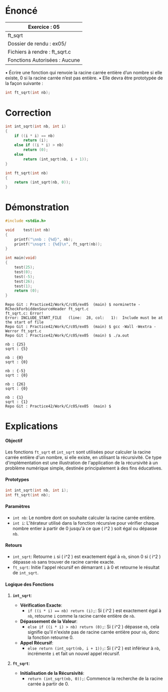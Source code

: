 # Énoncé

| Exercice : 05                 |
| ----------------------------- |
| ft_sqrt                       |
| Dossier de rendu : ex05/      |
| Fichiers à rendre : ft_sqrt.c |
| Fonctions Autorisées : Aucune |
• Écrire une fonction qui renvoie la racine carrée entière d’un nombre si elle existe,
0 si la racine carrée n’est pas entière.
• Elle devra être prototypée de la façon suivante :
```C
int ft_sqrt(int nb);
```
# Correction

```C
int	int_sqrt(int nb, int i)
{
	if ((i * i) == nb)
		return (i);
	else if ((i * i) > nb)
		return (0);
	else
		return (int_sqrt(nb, i + 1));
}

int	ft_sqrt(int nb)
{
	return (int_sqrt(nb, 0));
}
```
# Démonstration

```C
#include <stdio.h>

void	test(int nb)
{
	printf("\nnb : {%d}", nb);
	printf("\nsqrt : {%d}\n", ft_sqrt(nb));
}

int	main(void)
{
	test(25);
	test(0);
	test(-5);
	test(26);
	test(1);
	return (0);
}
```

```
Repo Git : Practice42/Work/C/c05/ex05  (main) $ norminette -RCheckForbiddenSourceHeader ft_sqrt.c 
ft_sqrt.c: Error!
Error: INCLUDE_START_FILE   (line:  28, col:   1):	Include must be at the start of file
Repo Git : Practice42/Work/C/c05/ex05  (main) $ gcc -Wall -Wextra -Werror ft_sqrt.c 
Repo Git : Practice42/Work/C/c05/ex05  (main) $ ./a.out 

nb : {25}
sqrt : {5}

nb : {0}
sqrt : {0}

nb : {-5}
sqrt : {0}

nb : {26}
sqrt : {0}

nb : {1}
sqrt : {1}
Repo Git : Practice42/Work/C/c05/ex05  (main) $ 
```
# Explications

#### Objectif
Les fonctions `ft_sqrt` et `int_sqrt` sont utilisées pour calculer la racine carrée entière d'un nombre, si elle existe, en utilisant la récursivité. Ce type d'implémentation est une illustration de l'application de la récursivité à un problème numérique simple, destinée principalement à des fins éducatives.

#### Prototypes
```c
int int_sqrt(int nb, int i);
int ft_sqrt(int nb);
```

#### Paramètres
- `int nb`: Le nombre dont on souhaite calculer la racine carrée entière.
- `int i`: L'itérateur utilisé dans la fonction récursive pour vérifier chaque nombre entier à partir de 0 jusqu'à ce que \( i^2 \) soit égal ou dépasse `nb`.

#### Retours
- `int_sqrt`: Retourne `i` si \( i^2 \) est exactement égal à `nb`, sinon 0 si \( i^2 \) dépasse `nb` sans trouver de racine carrée exacte.
- `ft_sqrt`: Initie l'appel récursif en démarrant `i` à 0 et retourne le résultat de `int_sqrt`.

#### Logique des Fonctions
1. **`int_sqrt`**:
   - **Vérification Exacte**:
     - `if ((i * i) == nb) return (i);`: Si \( i^2 \) est exactement égal à `nb`, retourne `i` comme la racine carrée entière de `nb`.
   - **Dépassement de la Valeur**:
     - `else if ((i * i) > nb) return (0);`: Si \( i^2 \) dépasse `nb`, cela signifie qu'il n'existe pas de racine carrée entière pour `nb`, donc la fonction retourne 0.
   - **Appel Récursif**:
     - `else return (int_sqrt(nb, i + 1));`: Si \( i^2 \) est inférieur à `nb`, incrémente `i` et fait un nouvel appel récursif.

2. **`ft_sqrt`**:
   - **Initialisation de la Récursivité**:
     - `return (int_sqrt(nb, 0));`: Commence la recherche de la racine carrée à partir de 0.

